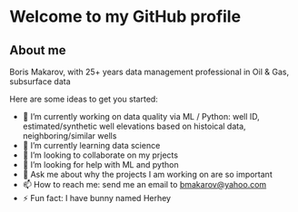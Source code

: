 # Welcome to my GitHub profile
## About me
Boris Makarov, with 25+ years data management professional in Oil & Gas, subsurface data

<!--
**bmak24/bmak24** is a ✨ _special_ ✨ repository because its `README.md` (this file) appears on your GitHub profile.
-->
Here are some ideas to get you started:

- 🔭 I’m currently working on data quality via ML  / Python: well ID, estimated/synthetic well elevations based on histoical data, neighboring/similar wells
- 🌱 I’m currently learning data science
- 👯 I’m looking to collaborate on my prjects
- 🤔 I’m looking for help with ML and python
- 💬 Ask me about why the projects I am working on are so important
- 📫 How to reach me: send me an email to bmakarov@yahoo.com
- ⚡ Fun fact: I have bunny named Herhey

